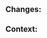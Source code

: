 <!-- Make sure the `Allow edits and access to secrets by maintainers` checkbox is checked on this pull request. -->

## Changes:

<!-- Describe what behavior is changed by this PR. -->

## Context:

<!-- Describe why you're making these changes if it's not already explained in a corresponding issue. -->
<!-- If you're closing an existing issue with this pull request, use the keyword Closes #issue_number -->

<!-- Do you have any suggestions about this PR template? Edit it here: https://github.com/renovatebot/renovatebot.github.io/edit/main/.github/pull_request_template.md -->

<!-- Please do not force push to this PR's branch after you have created this PR, as doing so makes it harder for us to review your work. -->
<!-- PRs will always be squashed by us when we merge your work. Commit as many times as you need in this branch. -->
